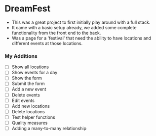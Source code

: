 # DreamFest

- This was a great project to first initially play around with a full stack.
- It came with a basic setup already, we added some complete functionality from the front end to the back.
- Was a page for a 'festival' that need the ability to have locations and different events at those locations.

### My Additions
- [ ] Show all locations
- [ ] Show events for a day
- [ ] Show the form
- [ ] Submit the form
- [ ] Add a new event
- [ ] Delete events
- [ ] Edit events
- [ ] Add new locations
- [ ] Delete locations
- [ ] Test helper functions
- [ ] Quality measures
- [ ] Adding a many-to-many relationship
